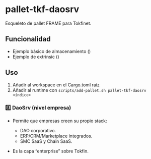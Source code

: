 # pallet-tkf-daosrv

Esqueleto de pallet FRAME para Tokfinet.

## Funcionalidad
- Ejemplo básico de almacenamiento ()
- Ejemplo de extrinsic ()

## Uso
1. Añadir al workspace en el Cargo.toml raíz
2. Añadir al runtime con `scripts/add-pallet.sh pallet-tkf-daosrv <índice>`

### 8️⃣ **DaoSrv (nivel empresa)**

* Permite que empresas creen su propio stack:

  * DAO corporativo.
  * ERP/CRM/Marketplace integrados.
  * SMC SaaS y Chain SaaS.
* Es la capa “enterprise” sobre Tokfin.
